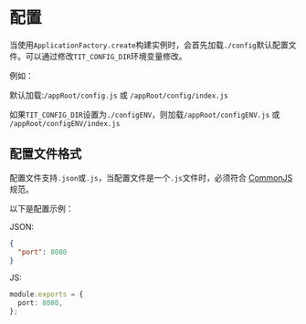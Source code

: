 # 配置

当使用`ApplicationFactory.create`构建实例时，会首先加载`./config`默认配置文件。可以通过修改`TIT_CONFIG_DIR`环境变量修改。

例如：

默认加载:`/appRoot/config.js` 或 `/appRoot/config/index.js`

如果`TIT_CONFIG_DIR`设置为`./configENV`，则加载`/appRoot/configENV.js` 或 `/appRoot/configENV/index.js`

## 配置文件格式

配置文件支持`.json`或`.js`，当配置文件是一个`.js`文件时，必须符合 [CommonJS](https://requirejs.org/docs/commonjs.html) 规范。

以下是配置示例：

JSON:

```json
{
  "port": 8080
}
```

JS:

```TypeScript
module.exports = {
  port: 8080,
};
```
